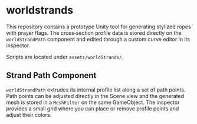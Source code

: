 # worldstrands

This repository contains a prototype Unity tool for generating stylized ropes with prayer flags. The cross‑section profile data is stored directly on the `worldStrandPath` component and edited through a custom curve editor in its inspector.

Scripts are located under `assets/worldStrands/`.

## Strand Path Component

`worldStrandPath` extrudes its internal profile list along a set of path points. Path points can be adjusted directly in the Scene view and the generated mesh is stored in a `MeshFilter` on the same GameObject. The inspector provides a small grid where you can place or remove profile points and adjust their colors.
